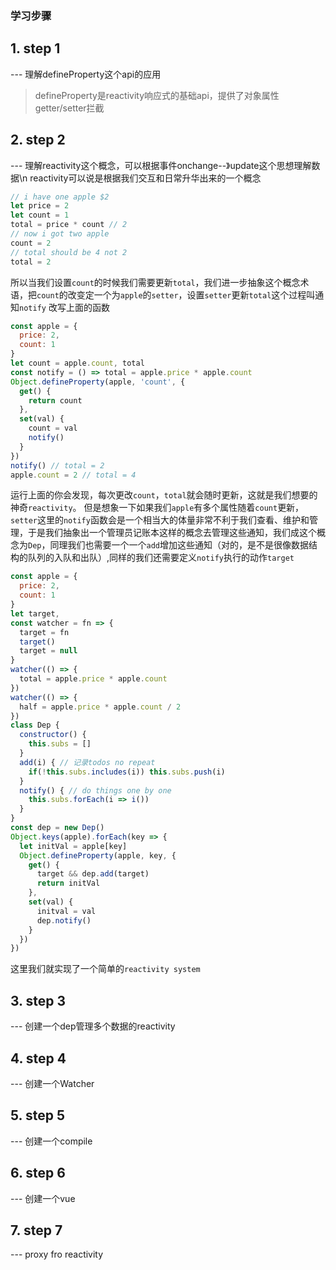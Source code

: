 ### 学习步骤
## 1. step 1<br/>
  --- 理解defineProperty这个api的应用
  > defineProperty是reactivity响应式的基础api，提供了对象属性getter/setter拦截
## 2. step 2<br/>
  --- 理解reactivity这个概念，可以根据事件onchange--》update这个思想理解数据\n
  reactivity可以说是根据我们交互和日常升华出来的一个概念
  ```js
  // i have one apple $2
  let price = 2
  let count = 1
  total = price * count // 2
  // now i got two apple
  count = 2
  // total should be 4 not 2
  total = 2
  ```
  所以当我们设置`count`的时候我们需要更新`total`，我们进一步抽象这个概念术语，把`count`的改变定一个为`apple`的`setter`，设置`setter`更新`total`这个过程叫通知`notify`
  改写上面的函数
  ```js
  const apple = {
    price: 2,
    count: 1
  }
  let count = apple.count, total
  const notify = () => total = apple.price * apple.count
  Object.defineProperty(apple, 'count', {
    get() {
      return count
    },
    set(val) {
      count = val
      notify()
    }
  })
  notify() // total = 2
  apple.count = 2 // total = 4
  
  ```
  运行上面的你会发现，每次更改`count`，`total`就会随时更新，这就是我们想要的神奇`reactivity`。
  但是想象一下如果我们`apple`有多个属性随着`count`更新，`setter`这里的`notify`函数会是一个相当大的体量非常不利于我们查看、维护和管理，于是我们抽象出一个管理员记账本这样的概念去管理这些通知，我们成这个概念为`Dep`，同理我们也需要一个一个`add`增加这些通知（对的，是不是很像数据结构的队列的入队和出队）,同样的我们还需要定义`notify`执行的动作`target`
  ```js
  const apple = {
    price: 2,
    count: 1
  }
  let target,
  const watcher = fn => {
    target = fn
    target()
    target = null
  }
  watcher(() => {
    total = apple.price * apple.count
  })
  watcher(() => {
    half = apple.price * apple.count / 2
  })
  class Dep {
    constructor() {
      this.subs = []
    }
    add(i) { // 记录todos no repeat
      if(!this.subs.includes(i)) this.subs.push(i)
    }
    notify() { // do things one by one
      this.subs.forEach(i => i())
    }
  }
  const dep = new Dep()
  Object.keys(apple).forEach(key => {
    let initVal = apple[key]
    Object.defineProperty(apple, key, {
      get() {
        target && dep.add(target)
        return initVal
      },
      set(val) {
        initval = val
        dep.notify()
      }
    })
  })

  ```
这里我们就实现了一个简单的`reactivity system`<br/>
## 3. step 3<br/>
  --- 创建一个dep管理多个数据的reactivity
</br>
## 4. step 4<br/>
  --- 创建一个Watcher
</br>
## 5. step 5<br/>
  --- 创建一个compile
</br>
## 6. step 6<br/>
  --- 创建一个vue
</br>
## 7. step 7<br/>
  --- proxy fro reactivity
